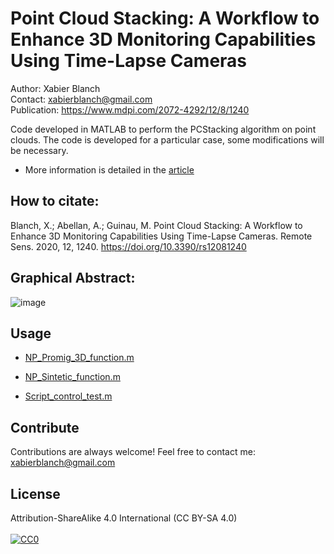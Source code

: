 # Point Cloud Stacking: A Workflow to Enhance 3D Monitoring Capabilities Using Time-Lapse Cameras
Author: Xabier Blanch<br/>
Contact: xabierblanch@gmail.com<br/>
Publication: https://www.mdpi.com/2072-4292/12/8/1240

Code developed in MATLAB to perform the PCStacking algorithm on point clouds. The code is developed for a particular case, some modifications will be necessary.

* More information is detailed in the [article](https://www.mdpi.com/2072-4292/12/8/1240) 

How to citate:
-----

Blanch, X.; Abellan, A.; Guinau, M. Point Cloud Stacking: A Workflow to Enhance 3D Monitoring Capabilities Using Time-Lapse Cameras. Remote Sens. 2020, 12, 1240. https://doi.org/10.3390/rs12081240

Graphical Abstract:
-----

![image](https://user-images.githubusercontent.com/37353398/151721717-f6eade1e-17ab-4fe3-827c-fcb7ada27309.png)

Usage
-----

* [NP_Promig_3D_function.m](NP_Promig_3D_function.m) 

* [NP_Sintetic_function.m](https://github.com/xabierblanch/PCStacking/blob/main/NP_Sintetic_function.m) 

* [Script_control_test.m](https://github.com/xabierblanch/PCStacking/blob/main/Script_control_test.m) 

Contribute
-----

Contributions are always welcome!
Feel free to contact me: xabierblanch@gmail.com

License
-----

Attribution-ShareAlike 4.0 International (CC BY-SA 4.0)<br/><br/>
[![CC0](https://licensebuttons.net/i/cc-gift-guide/by-sa.png)](https://creativecommons.org/licenses/by-sa/4.0/)
